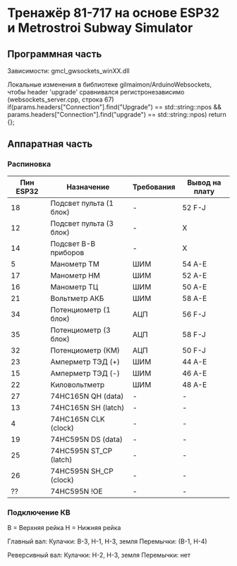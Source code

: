 # Тренажёр 81-717 на основе ESP32 и Metrostroi Subway Simulator

## Программная часть

Зависимости: gmcl_gwsockets_winXX.dll

Локальные изменения в библиотеке gilmaimon/ArduinoWebsockets, чтобы header 'upgrade' сравнивался регистронезависимо (websockets_server.cpp, строка 67)
if(params.headers["Connection"].find("Upgrade") == std::string::npos && params.headers["Connection"].find("upgrade") == std::string::npos) return {};

## Аппаратная часть

### Распиновка

| Пин ESP32 | Назначение | Требования | Вывод на плату |
|-----------|------------|------------|----------------|
| 18 | Подсвет пульта (1 блок) | - | 52 F-J |
| 12 | Подсвет пульта (3 блок) | - | X |
| 14 | Подсвет В-В приборов | - | X |
| 5 | Манометр ТМ | ШИМ | 54 А-Е |
| 17 | Манометр НМ | ШИМ | 52 А-Е |
| 16 | Манометр ТЦ | ШИМ | 50 А-Е |
| 21 | Вольтметр АКБ | ШИМ | 58 А-Е |
| 34 | Потенциометр (1 блок) | АЦП | 56 F-J |
| 35 | Потенциометр (3 блок) | АЦП | 58 F-J |
| 32 | Потенциометр (КМ) | АЦП | 50 F-J |
| 23 | Амперметр ТЭД (+) | ШИМ | 44 A-E |
| 15 | Амперметр ТЭД (-) | ШИМ | 46 A-E |
| 22 | Киловольтметр | ШИМ | 48 A-E |
| 27 | 74HC165N QH (data) | - | - |
| 13 | 74HC165N SH (latch) | - | - |
| 4 | 74HC165N CLK (clock) | - | - |
| 19 | 74HC595N DS (data) | - | - |
| 25 | 74HC595N ST_CP (latch) | - | - |
| 26 | 74HC595N SH_CP (clock) | - | - |
| ?? | 74HC595N !OE | - | - |

### Подключение КВ

В = Верхняя рейка
Н = Нижняя рейка

Главный вал:
Кулачки: В-3, Н-1, Н-3, земля
Перемычки: (В-1, Н-4)

Реверсивный вал:
Кулачки: Н-2, Н-3, земля
Перемычки: нет